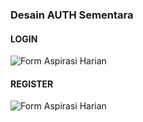 ### Desain AUTH Sementara
#### LOGIN
![Form Aspirasi Harian](https://res.cloudinary.com/ddknll80u/image/upload/v1759387739/Screenshot_2025-10-02_134723_mpr57v.png)
#### REGISTER
![Form Aspirasi Harian](https://res.cloudinary.com/ddknll80u/image/upload/v1759387739/Screenshot_2025-10-02_134733_azdvaj.png)
